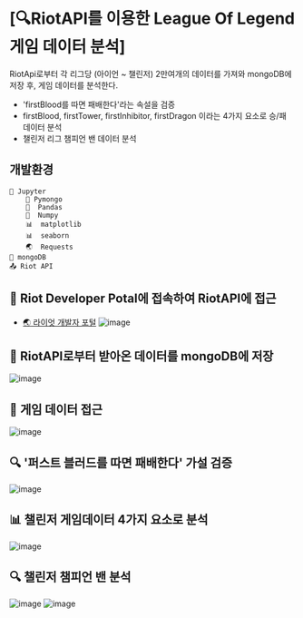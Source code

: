
# [:mag:RiotAPI를 이용한 League Of Legend 게임 데이터 분석]

RiotApi로부터 각 리그당 (아이언 ~ 챌린저) 2만여개의 데이터를 가져와 mongoDB에 저장 후,
게임 데이터를 분석한다.
* 'firstBlood를 따면 패배한다'라는 속설을 검증
* firstBlood, firstTower, firstInhibitor, firstDragon 이라는 4가지 요소로 승/패 데이터 분석
* 챌린저 리그 챔피언 밴 데이터 분석

## 개발환경

```
🔶 Jupyter
    🍃 Pymongo
    🐼  Pandas
    🧮  Numpy
    📊  matplotlib
    📊  seaborn
    🌏  Requests
🍃 mongoDB
📤 Riot API
```

## :eyes: Riot Developer Potal에 접속하여 RiotAPI에 접근
* [:earth_asia: 라이엇 개발자 포털](https://developer.riotgames.com/)
![image](https://user-images.githubusercontent.com/74235867/115826093-59ba1c80-a445-11eb-813b-3c37f40fb274.png)

## :leaves: RiotAPI로부터 받아온 데이터를 mongoDB에 저장
![image](https://user-images.githubusercontent.com/74235867/115830595-7d806100-a44b-11eb-8e66-5f375fd87ce8.png)

## :open_file_folder: 게임 데이터 접근
![image](https://user-images.githubusercontent.com/74235867/115831289-5bd3a980-a44c-11eb-8ad9-9e6e2bc5a21b.png)

## :mag: '퍼스트 블러드를 따면 패배한다' 가설 검증
![image](https://user-images.githubusercontent.com/74235867/115831716-f03e0c00-a44c-11eb-9471-3ca9e41a1520.png)

## :bar_chart: 챌린저 게임데이터 4가지 요소로 분석
![image](https://user-images.githubusercontent.com/74235867/115831842-1663ac00-a44d-11eb-89a3-988d3ef2b142.png)

## :mag: 챌린저 챔피언 밴 분석
![image](https://user-images.githubusercontent.com/74235867/115831941-37c49800-a44d-11eb-9720-5f1cd0e8b860.png)
![image](https://user-images.githubusercontent.com/74235867/115831967-414e0000-a44d-11eb-8536-5c782d2f4c06.png)

